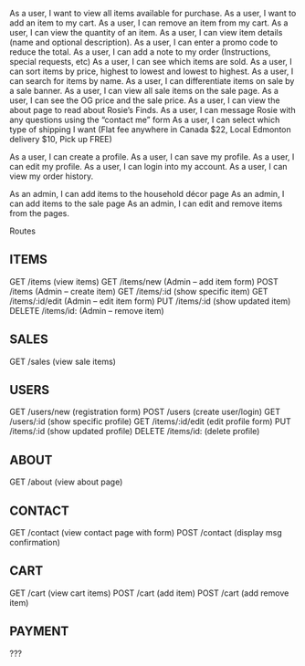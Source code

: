 As a user, I want to view all items available for purchase.
As a user, I want to add an item to my cart.
As a user, I can remove an item from my cart.
As a user, I can view the quantity of an item.
As a user, I can view item details (name and optional description).
As a user, I can enter a promo code to reduce the total.
As a user, I can add a note to my order (Instructions, special requests, etc)
As a user, I can see which items are sold.
As a user, I can sort items by price, highest to lowest and lowest to highest.
As a user, I can search for items by name.
As a user, I can differentiate items on sale by a sale banner.
As a user, I can view all sale items on the sale page.
As a user, I can see the OG price and the sale price.
As a user, I can view the about page to read about Rosie’s Finds.
As a user, I can message Rosie with any questions using the “contact me” form
As a user, I can select which type of shipping I want (Flat fee anywhere in Canada $22, Local Edmonton delivery $10, Pick up FREE)

As a user, I can create a profile.
As a user, I can save my profile.
As a user, I can edit my profile.
As a user, I can login into my account.
As a user, I can view my order history.

As an admin, I can add items to the household décor page
As an admin, I can add items to the sale page
As an admin, I can edit and remove items from the pages.


Routes

## ITEMS

GET /items (view items)
GET /items/new (Admin – add item form)
POST /items (Admin – create item)
GET /items/:id (show specific item)
GET /items/:id/edit (Admin – edit item form)
PUT /items/:id (show updated item)
DELETE /items/id: (Admin – remove item)

## SALES

GET /sales (view sale items)

## USERS

GET /users/new (registration form)
POST /users (create user/login)
GET /users/:id (show specific profile)
GET /items/:id/edit (edit profile form)
PUT /items/:id (show updated profile)
DELETE /items/id: (delete profile)

## ABOUT

GET /about (view about page)

## CONTACT

GET /contact (view contact page with form)
POST /contact (display msg confirmation)

## CART

GET /cart (view cart items)
POST /cart (add item)
POST /cart (add remove item)

## PAYMENT
???

